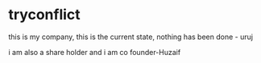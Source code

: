 # tryconflict


this is my company, this is the current state, nothing has been done - uruj

i am also a share holder and i am co founder-Huzaif
